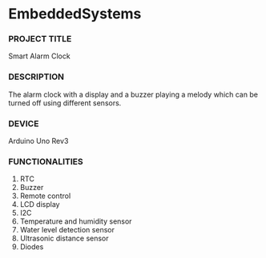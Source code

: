 # EmbeddedSystems

### PROJECT TITLE 
Smart Alarm Clock


### DESCRIPTION
The alarm clock with a display and a buzzer playing a melody which can be turned off using different sensors.

 
### DEVICE 
Arduino Uno Rev3 

 
### FUNCTIONALITIES

1.	RTC
2.	Buzzer
3.	Remote control
4.	LCD display
5.	I2C
6.	Temperature and humidity sensor 
7.	Water level detection sensor
8.	Ultrasonic distance sensor
9.	Diodes
